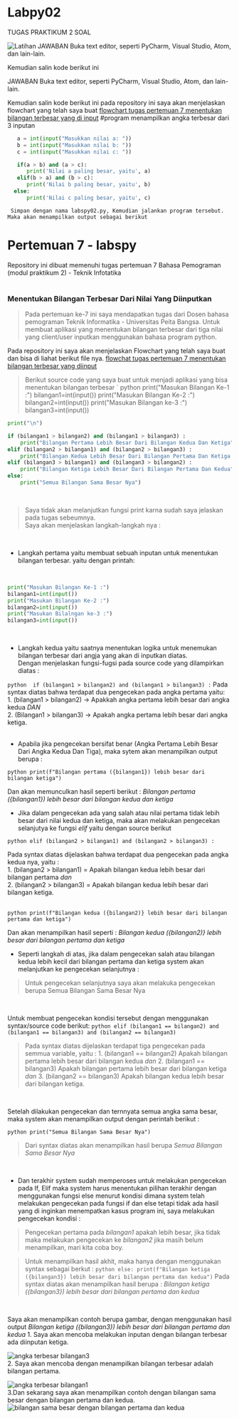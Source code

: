 # Labpy02

TUGAS PRAKTIKUM 2
SOAL <br>

![Latihan](foto1/lydia.png)
JAWABAN
Buka text editor, seperti PyCharm, Visual Studio, Atom, dan lain-lain.

Kemudian salin kode berikut ini

JAWABAN
Buka text editor, seperti PyCharm, Visual Studio, Atom, dan lain-lain.

Kemudian salin kode berikut ini
pada repository ini saya akan menjelaskan flowchart yang telah saya buat
[flowchart tugas pertemuan 7 menentukan bilangan terbesar yang di input](FLOWERCHAT.pdf)
   #program menampilkan angka terbesar dari 3 inputan
```` python
   a = int(input("Masukkan nilai a: "))
   b = int(input("Masukkan nilai b: "))
   c = int(input("Masukkan nilai c: "))

   if(a > b) and (a > c):
      print('Nilai a paling besar, yaitu', a)
   elif(b > a) and (b > c):
      print('Nilai b paling besar, yaitu', b)
  else:
      print('Nilai c paling besar, yaitu', c)
```` 
     Simpan dengan nama labspy02.py, Kemudian jalankan program tersebut. Maka akan menampilkan output sebagai berikut
# Pertemuan 7 - labspy
Repository ini dibuat memenuhi tugas pertemuan 7 Bahasa Pemograman (modul praktikum 2) - Teknik Infotatika <br><br>

### Menentukan Bilangan Terbesar Dari Nilai Yang Diinputkan 
 > Pada pertemuan ke-7 ini saya mendapatkan tugas dari Dosen bahasa pemograman Teknik Informatika - Universitas Peita Bangsa. Untuk membuat aplikasi yang menentukan bilangan terbesar dari tiga nilai yang client/user inputkan menggunakan bahasa program python.

Pada repository ini saya akan menjelaskan Flowchart yang telah saya buat dan bisa di liahat berikut file nya. [flowchat tugas pertemuan 7 menentukan bilangan terbesar yang diinput](flowerchat.pdf)

> Berikut source code yang saya buat untuk menjadi aplikasi yang bisa menentukan bilangan terbesar
` python
print("Masukan Bilangan Ke-1 :")
bilangan1=int(input())
print("Masukan Bilangan Ke-2 :")
bilangan2=int(input())
print("Masukan Bilangan ke-3 :")
bilangan3=int(input())
```` python
print("\n")

if (bilangan1 > bilangan2) and (bilangan1 > bilangan3) :
    print("Bilangan Pertama Lebih Besar Dari Bilangan Kedua Dan Ketiga")
elif (bilangan2 > bilangan1) and (bilangan2 > bilangan3) :
    print("Bilangan Kedua Lebih Besar Dari Bilangan Pertama Dan Ketiga ")
elif (bilangan3 > bilangan1) and (bilangan3 > bilangan2) :
    print("Bilangan Ketiga Lebih Besar Dari Bilangan Pertama Dan Kedua")
else:
    print("Semua Bilangan Sama Besar Nya")
````
<br>

> Saya tidak akan melanjutkan fungsi print karna sudah saya jelaskan pada tugas sebeumnya.<br>
Saya akan menjelaskan langkah-langkah nya : 
<br>

* Langkah pertama yaitu membuat sebuah inputan untuk menentukan bilangan terbesar. yaitu dengan printah: 

<br>

```` python
print("Masukan Bilangan Ke-1 :")
bilangan1=int(input())
print("Masukan Bilangan Ke-2 :")
bilangan2=int(input())
print("Masukan Bilalngan ke-3 :")
bilangan3=int(input())
````
<br>

* Langkah kedua yaitu saatnya menentukan logika untuk menemukan bilangan terbesar dari angja yang akan di inputkan diatas. <br>
Dengan menjelaskan fungsi-fugsi pada source code yang dilampirkan diatas : <br>


` python 
if (bilangan1 > bilangan2) and (bilangan1 > bilangan3) :
`
 Pada syntax diatas bahwa terdapat dua pengecekan pada angka pertama yaitu: <br>
    1. (bilangan1 > bilangan2) -> Apakkah angka pertama lebih besar dari angka kedua *DAN* <br>
    2. (Bilangan1 > bilangan3) -> Apakah angka pertama lebih besar dari angka ketiga. <br>
<br>

* Apabila jika pengecekan bersifat benar (Angka Pertama Lebih Besar Dari Angka Kedua Dan Tiga), maka sytem akan menampilkan output berupa : <br>

` python
print(f"Bilangan pertama ({bilangan1}) lebih besar dari bilangan ketiga")
`

Dan akan memunculkan hasil seperti berikut : *Bilangan pertama ({bilangan1}) lebih besar dari bilangan kedua dan ketiga* <br>

* Jika dalam pengecekan ada yang salah atau nilai pertama tidak lebih besar dari nilai kedua dan ketiga, maka akan melakukan pengecekan selanjutya ke fungsi *elif* yaitu dengan source berikut 

` python
elif (bilangan2 > bilangan1) and (bilangan2 > bilangan3) :
`

 Pada  syntax diatas dijelaskan bahwa terdapat dua pengecekan pada angka kedua nya, yaitu : <br>
    1. (bilangan2 > bilangan1) = Apakah bilangan kedua lebih besar dari bilangan pertama *dan* <br>
    2. (bilangan2 > bilangan3) = Apakah bilangan kedua lebih besar dari bilangan ketiga. <br>
<br>

` python
print(f"Bilangan kedua ({bilangan2)} lebih besar dari bilangan pertama dan ketiga")
`

Dan akan menampilkan hasil seperti : *Bilangan kedua ({bilangan2)} lebih besar dari bilangan pertama dan ketiga* 
<br>

* Seperti langkah di atas, jika dalam pengecekan salah atau bilangan kedua lebih kecil dari bilangan pertama dan ketiga system akan melanjutkan ke pengecekan selanjutnya : 

> Untuk pengecekan selanjutnya saya akan melakuka pengecekan berupa Semua Bilangan Sama Besar Nya
<br>

Untuk membuat pengecekan kondisi tersebut dengan menggunakan syntax/source code berikut: 
` python
elif (bilangan1 == bilangan2) and (bilangan1 == bilangan3) and (bilangan2 == bilangan3) 
`
> Pada syntax diatas dijelaskan terdapat tiga pengecekan pada semmua variable, yaitu : 
    1. (bilangan1 == bilangan2) Apakah bilangan pertama lebih besar dari bilangan kedua *dan*
    2. (bilangan1 == bilangan3) Apakah bilangan pertama lebih besar dari bilangan ketiga *dan*
    3. (bilangan2 == bilangan3) Apakah bilangan kedua lebih besar dari bilangan ketiga.
<br>

Setelah dilakukan pengecekan dan ternnyata semua angka sama besar, maka system akan menampilkan output dengan perintah berikut : <br>

` python
print("Semua Bilangan Sama Besar Nya")
`
> Dari syntax diatas akan menampilkan hasil berupa *Semua Bilangan Sama Besar Nya*
<br>

* Dan terakhir system sudah memperoses untuk melakukan pengecekan pada If, Elif maka system harus menentukan pilihan terakhir dengan menggunakan fungsi else menurut kondisi dimana system telah melakukan pengecekan pada fungsi if dan else tetapi tidak ada hasil yang di inginkan menempatkan kasus program ini, saya melakukan pengecekan kondisi :

> Pengecekan pertama pada *bilangan1* apakah lebih besar, jika tidak maka melakukan pengecekan ke *bilangan2* jika masih belum menampilkan, mari kita coba boy.

>Untuk menampilkan hasil akhit, maka hanya dengan menggunakan syntax sebagai berkut :
` python
else:
    print(f"Bilangan ketiga ({bilangan3}) lebih besar dari bilangan pertama dan kedua")
`
> Pada syntax diatas akan menampilkan hasil berupa : *Bilangan ketiga ({bilangan3}) lebih besar dari bilangan pertama dan kedua*
<br>

Saya akan menampilkan contoh berupa gambar, dengan menggunakan hasil output *Bilangan ketiga ({bilangan3}) lebih besar dari bilangan pertama dan kedua*
    1. Saya akan mencoba melakukan inputan dengan bilangan terbesar ada diinputan ketiga. <br>
    
![angka terbesar bilangan3](foto1/bilangan3.png)
<br>
    2. Saya akan mencoba dengan menampilkan bilangan terbesar adalah bilangan pertama. <br>
    
![angka terbesar bilangan1](foto1/bilangan1.png)
<br>
    3.Dan sekarang saya akan menampilkan contoh dengan bilangan sama besar dengan bilangan pertama dan kedua. <br>
![bilangan sama besar dengan bilangan pertama dan kedua](foto1/bilangan-.png)

 